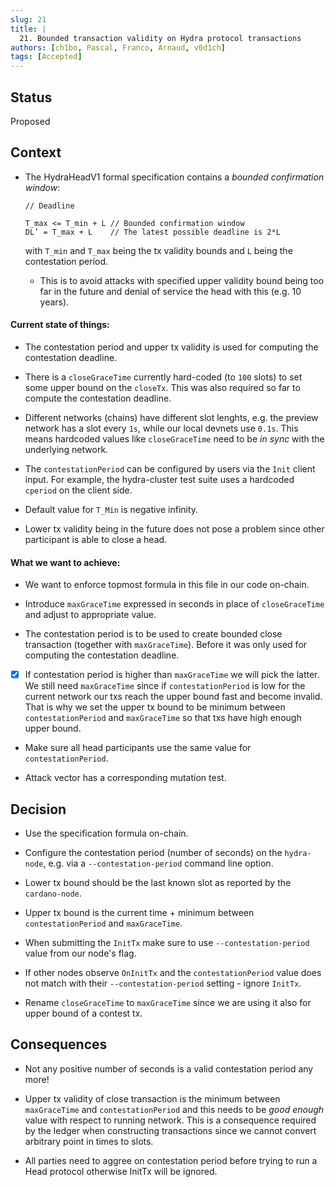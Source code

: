 ```yaml
---
slug: 21
title: |
  21. Bounded transaction validity on Hydra protocol transactions
authors: [ch1bo, Pascal, Franco, Arnaud, v0d1ch]
tags: [Accepted]
---
```


## Status

Proposed

## Context

- The HydraHeadV1 formal specification contains a _bounded confirmation window_:

  ```
  // Deadline

  T_max <= T_min + L // Bounded confirmation window
  DL’ = T_max + L    // The latest possible deadline is 2*L

  ```

  with `T_min` and `T_max` being the tx validity bounds and `L` being the
  contestation period.

  - This is to avoid attacks with specified upper validity bound being too far
    in the future and denial of service the head with this (e.g. 10 years).

#### Current state of things:

- The contestation period and upper tx validity is used for computing the
  contestation deadline.

- There is a `closeGraceTime` currently hard-coded (to `100` slots) to set some
  upper bound on the `closeTx`. This was also required so far to compute the
  contestation deadline.

- Different networks (chains) have different slot lenghts, e.g. the preview
  network has a slot every `1s`, while our local devnets use `0.1s`. This means
  hardcoded values like `closeGraceTime` need to be _in sync_ with the
  underlying network.

- The `contestationPeriod` can be configured by users via the `Init` client
  input. For example, the hydra-cluster test suite uses a hardcoded `cperiod` on
  the client side.

- Default value for `T_Min` is negative infinity.

- Lower tx validity being in the future does not pose a problem since other
  participant is able to close a head.

#### What we want to achieve:

- We want to enforce topmost formula in this file in our code on-chain.

- Introduce `maxGraceTime` expressed in seconds in place of `closeGraceTime` and adjust to
  appropriate value.

- The contestation period is to be used to create bounded close transaction
  (together with `maxGraceTime`). Before it was only used for computing the
  contestation deadline.

- [x] If contestation period is higher than `maxGraceTime` we will pick the
      latter. We still need `maxGraceTime` since if `contestationPeriod` is low for
      the current network our txs reach the upper bound fast and become invalid.
      That is why we set the upper tx bound to be minimum between
      `contestationPeriod` and `maxGraceTime` so that txs have high enough upper
      bound.

- Make sure all head participants use the same value for `contestationPeriod`.

- Attack vector has a corresponding mutation test.

## Decision

- Use the specification formula on-chain.

- Configure the contestation period (number of seconds) on the `hydra-node`,
  e.g. via a `--contestation-period` command line option.

- Lower tx bound should be the last known slot as reported by the
  `cardano-node`.

- Upper tx bound is the current time + minimum between `contestationPeriod` and
  `maxGraceTime`.

- When submitting the `InitTx` make sure to use `--contestation-period` value
  from our node's flag.

- If other nodes observe `OnInitTx` and the `contestationPeriod` value does not
  match with their `--contestation-period` setting - ignore `InitTx`.

- Rename `closeGraceTime` to `maxGraceTime` since we are using it also for upper
  bound of a contest tx.

## Consequences

- Not any positive number of seconds is a valid contestation period any more!

- Upper tx validity of close transaction is the minimum between `maxGraceTime`
  and `contestationPeriod` and this needs to be _good enough_ value with respect
  to running network. This is a consequence required by the ledger when
  constructing transactions since we cannot convert arbitrary point in times to
  slots.

- All parties need to aggree on contestation period before trying to run a Head
  protocol otherwise InitTx will be ignored.

